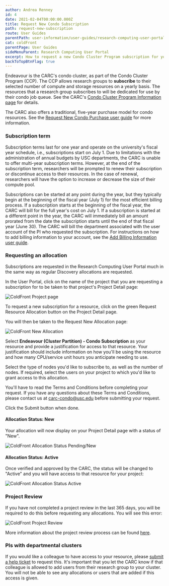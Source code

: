 ```yaml
---
author: Andrea Renney
id: 4
date: 2021-02-04T00:00:00.000Z
title: Request New Condo Subscription
path: request-new-subscription
route: User Guides
parentPath: user-information/user-guides/research-computing-user-portal
cat: coldFront
parentPage: User Guides
sideMenuParent: Research Computing User Portal
excerpt: How to request a new Condo Cluster Program subscription for your project in the Research Computing User Portal.
backToTopBtnFlag: true
---
```


Endeavour is the CARC's condo cluster, as part of the Condo Cluster Program (CCP). The CCP allows research groups to **subscribe** to their selected number of compute and storage resources on a yearly basis. The resources that a research group subscribes to will be dedicated for use by their condo job queue. See the CARC's [Condo Cluster Program Information page](/user-information/ccp/program-information) for details.  

The CARC also offers a traditional, five-year purchase model for condo resources. See the [Request New Condo Purchase user guide](/user-information/user-guides/research-computing-user-portal/request-new-purchase) for more information.

### Subscription term 

Subscription terms last for one year and operate on the university's fiscal year schedule, i.e., subscriptions start on July 1. Due to limitations with the administration of annual budgets by USC departments, the CARC is unable to offer multi-year subscription terms. However, at the end of the subscription term, researchers will be prompted to renew their subscription or discontinue access to their resources. In the case of renewal, researchers will have the option to increase or decrease the size of their compute pool. 

Subscriptions can be started at any point during the year, but they typically begin at the beginning of the fiscal year (July 1) for the most efficient billing process. If a subscription starts at the beginning of the fiscal year, the CARC will bill for the full year's cost on July 1. If a subscription is started at a different point in the year, the CARC will immediately bill an amount prorated from the date the subscription starts until the end of that fiscal year (June 30). The CARC will bill the department associated with the user account of the PI who requested the subscription. For instructions on how to add billing information to your account, see the [Add Billing Information user guide](/user-information/user-guides/research-computing-user-portal/adding-billing-information).

### Requesting an allocation

Subscriptions are requested in the Research Computing User Portal much in the same way as regular Discovery allocations are requested.

In the User Portal, click on the name of the project that you are requesting a subscription for to be taken to that project's Project Detail page:

![ColdFront Project page](/images/coldfront_project_detail.gif)

To request a new subscription for a resource, click on the green Request Resource Allocation button on the Project Detail page.

You will then be taken to the Request New Allocation page:

![ColdFront New Allocation](/images/coldfront_new_subscription.png)

Select **Endeavour (Cluster Partition) - Condo Subscription** as your resource and provide a justification for access to that resource. Your justification should include information on how you'll be using the resource and how many CPU/service unit hours you anticipate needing to use.

Select the type of nodes you'd like to subscribe to, as well as the number of nodes. If required, select the users on your project to which you'd like to grant access to this allocation.

You'll have to read the Terms and Conditions before completing your request. If you have any questions about these Terms and Conditions, please contact us at <carc-condo@usc.edu> before submitting your request.

Click the Submit button when done.

#### Allocation Status: New
Your allocation will now display on your Project Detail page with a status of "New".

![ColdFront Allocation Status Pending/New](/images/coldfront_allocationstatusnew.png)

#### Allocation Status: Active
Once verified and approved by the CARC, the status will be changed to "Active" and you will have access to that resource for your project:

![ColdFront Allocation Status Active](/images/coldfront_allocationstatusactive.png)

### Project Review
If you have not completed a project review in the last 365 days, you will be required to do this before requesting any allocations.  You will see this error:   

![ColdFront Project Review](/images/coldfront_projectreviewnotification.png)

More information about the project review process can be found [here](yearly-project-renewal).

### PIs with departmental clusters

If you would like a colleague to have access to your resource, please [submit a help ticket](/user-information/ticket-submission) to request this. It's important that you let the CARC know if that colleague is allowed to add users from their research group to your cluster. You will not be able to see any allocations or users that are added if this access is given.
